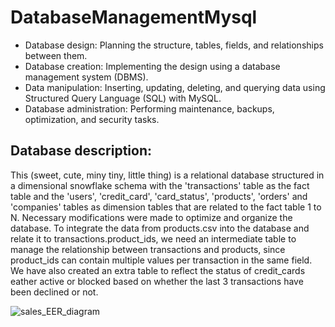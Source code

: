 # DatabaseManagementMysql

- Database design: Planning the structure, tables, fields, and relationships between them.
- Database creation: Implementing the design using a database management system (DBMS).
- Data manipulation: Inserting, updating, deleting, and querying data using Structured Query Language (SQL) with MySQL.
- Database administration: Performing maintenance, backups, optimization, and security tasks.

## Database description:
This (sweet, cute, miny tiny, little thing) is a relational database structured in a dimensional snowflake schema with the 'transactions' table as the fact table and the 'users', 'credit_card', 'card_status', 'products', 'orders' and 'companies' tables as dimension tables that are related to the fact table 1 to N. 
Necessary modifications were made to optimize and organize the database.
To integrate the data from products.csv into the database and relate it to transactions.product_ids, we need an intermediate table to manage the relationship between transactions and products, since product_ids can contain multiple values ​​per transaction in the same field.
We have also created an extra table to reflect the status of credit_cards eather active or blocked based on whether the last 3 transactions have been declined or not.

![sales_EER_diagram](https://github.com/user-attachments/assets/bb2adef5-4422-44fd-9ff4-dacc6a28abf5)
